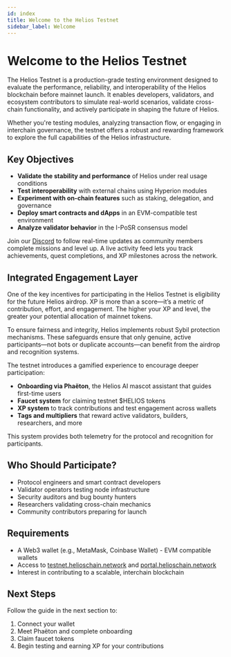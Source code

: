 ```yaml
---
id: index
title: Welcome to the Helios Testnet
sidebar_label: Welcome
---
```


# Welcome to the Helios Testnet

The Helios Testnet is a production-grade testing environment designed to evaluate the performance, reliability, and interoperability of the Helios blockchain before mainnet launch. It enables developers, validators, and ecosystem contributors to simulate real-world scenarios, validate cross-chain functionality, and actively participate in shaping the future of Helios.

Whether you're testing modules, analyzing transaction flow, or engaging in interchain governance, the testnet offers a robust and rewarding framework to explore the full capabilities of the Helios infrastructure.

## Key Objectives

- **Validate the stability and performance** of Helios under real usage conditions  
- **Test interoperability** with external chains using Hyperion modules  
- **Experiment with on-chain features** such as staking, delegation, and governance  
- **Deploy smart contracts and dApps** in an EVM-compatible test environment  
- **Analyze validator behavior** in the I-PoSR consensus model  

Join our [Discord](https://discord.gg/AjpJnJxt5e) to follow real-time updates as community members complete missions and level up.
A live activity feed lets you track achievements, quest completions, and XP milestones across the network.

## Integrated Engagement Layer

One of the key incentives for participating in the Helios Testnet is eligibility for the future Helios airdrop. XP is more than a score—it’s a metric of contribution, effort, and engagement. The higher your XP and level, the greater your potential allocation of mainnet tokens.

To ensure fairness and integrity, Helios implements robust Sybil protection mechanisms. These safeguards ensure that only genuine, active participants—not bots or duplicate accounts—can benefit from the airdrop and recognition systems.

The testnet introduces a gamified experience to encourage deeper participation:

- **Onboarding via Phaëton**, the Helios AI mascot assistant that guides first-time users  
- **Faucet system** for claiming testnet $HELIOS tokens  
- **XP system** to track contributions and test engagement across wallets  
- **Tags and multipliers** that reward active validators, builders, researchers, and more  

This system provides both telemetry for the protocol and recognition for participants.

## Who Should Participate?

- Protocol engineers and smart contract developers  
- Validator operators testing node infrastructure  
- Security auditors and bug bounty hunters  
- Researchers validating cross-chain mechanics  
- Community contributors preparing for launch  

## Requirements

- A Web3 wallet (e.g., MetaMask, Coinbase Wallet) - EVM compatible wallets
- Access to [testnet.helioschain.network](https://testnet.helioschain.network) and [portal.helioschain.network](https://portal.helioschain.network)
- Interest in contributing to a scalable, interchain blockchain  

## Next Steps

Follow the guide in the next section to:

1. Connect your wallet  
2. Meet Phaëton and complete onboarding  
3. Claim faucet tokens  
4. Begin testing and earning XP for your contributions  
